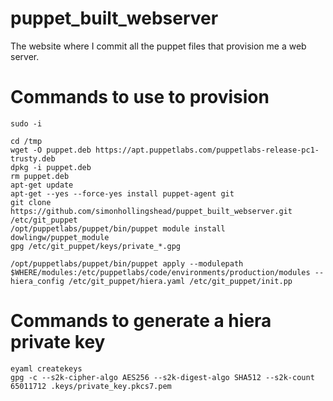 # puppet_built_webserver
The website where I commit all the puppet files that provision me a web server.

# Commands to use to provision
```shell
sudo -i

cd /tmp
wget -O puppet.deb https://apt.puppetlabs.com/puppetlabs-release-pc1-trusty.deb
dpkg -i puppet.deb
rm puppet.deb
apt-get update
apt-get --yes --force-yes install puppet-agent git
git clone https://github.com/simonhollingshead/puppet_built_webserver.git /etc/git_puppet
/opt/puppetlabs/puppet/bin/puppet module install dowlingw/puppet_module
gpg /etc/git_puppet/keys/private_*.gpg

/opt/puppetlabs/puppet/bin/puppet apply --modulepath $WHERE/modules:/etc/puppetlabs/code/environments/production/modules --hiera_config /etc/git_puppet/hiera.yaml /etc/git_puppet/init.pp
```

# Commands to generate a hiera private key
```shell
eyaml createkeys
gpg -c --s2k-cipher-algo AES256 --s2k-digest-algo SHA512 --s2k-count 65011712 .keys/private_key.pkcs7.pem
```